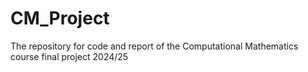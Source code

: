 # CM_Project
The repository for code and report of the Computational Mathematics course final project 2024/25
